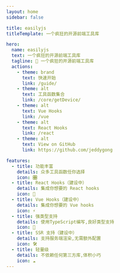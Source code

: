 ```yaml
---
layout: home
sidebar: false

title: easilyjs
titleTemplate: 一个疯狂的开源前端工具库

hero:
  name: easilyjs
  text: 一个疯狂的开源前端工具库
  tagline: 🎉 一个疯狂的开源前端工具库
  actions:
    - theme: brand
      text: 快速开始
      link: /guide/
    - theme: alt
      text: 工具函数集合
      link: /core/getDevice/
    - theme: alt
      text: Vue Hooks
      link: /vue
    - theme: alt
      text: React Hooks
      link: /react
    - theme: alt
      text: View on GitHub
      link: https://github.com/jeddygong

features:
  - title: 功能丰富
    details: 众多工具函数任你选择
    icon: 🎛
  - title: React Hooks（建设中）
    details: 集成你想要的 React hooks
    icon: 🚀
  - title: Vue Hooks（建设中）
    details: 集成你想要的 Vue hooks
    icon: ⚡
  - title: 强类型支持
    details: 使用TypeScript编写,良好类型支持
    icon: 🦾
  - title: SSR 支持（建设中）
    details: 支持服务端渲染,无需额外配置
    icon: 🛠
  - title: 轻量级
    details: 不依赖任何第三方库,体积小巧
    icon: ☁️
---
```

